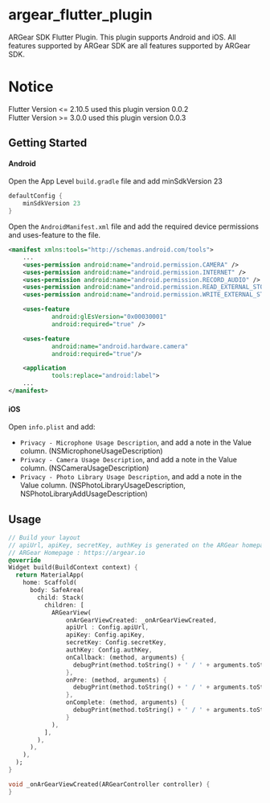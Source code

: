 # argear_flutter_plugin

ARGear SDK Flutter Plugin. This plugin supports Android and iOS. All features supported by ARGear SDK are all features supported by ARGear SDK.

# Notice

Flutter Version <= 2.10.5 used this plugin version 0.0.2<br>
Flutter Version >= 3.0.0 used this plugin version 0.0.3

## Getting Started

#### Android

Open the App Level `build.gradle` file and add minSdkVersion 23
```groovy
defaultConfig {
    minSdkVersion 23
}
```

Open the `AndroidManifest.xml` file and add the required device permissions and uses-feature to the file.

```xml
<manifest xmlns:tools="http://schemas.android.com/tools">
    ...
    <uses-permission android:name="android.permission.CAMERA" />
    <uses-permission android:name="android.permission.INTERNET" />
    <uses-permission android:name="android.permission.RECORD_AUDIO" />
    <uses-permission android:name="android.permission.READ_EXTERNAL_STORAGE" />
    <uses-permission android:name="android.permission.WRITE_EXTERNAL_STORAGE" />

    <uses-feature
            android:glEsVersion="0x00030001"
            android:required="true" />

    <uses-feature
            android:name="android.hardware.camera"
            android:required="true"/>

    <application
            tools:replace="android:label">
    ...
</manifest>
```

#### iOS

Open `info.plist` and add:

- `Privacy - Microphone Usage Description`, and add a note in the Value column. (NSMicrophoneUsageDescription)
- `Privacy - Camera Usage Description`, and add a note in the Value column. (NSCameraUsageDescription)
- `Privacy - Photo Library Usage Description`, and add a note in the Value column. (NSPhotoLibraryUsageDescription, NSPhotoLibraryAddUsageDescription)

## Usage

```dart
// Build your layout
// apiUrl, apiKey, secretKey, authKey is generated on the ARGear homepage.
// ARGear Homepage : https://argear.io
@override
Widget build(BuildContext context) {
  return MaterialApp(
    home: Scaffold(
      body: SafeArea(
        child: Stack(
          children: [
            ARGearView(
                onArGearViewCreated: _onArGearViewCreated,
                apiUrl : Config.apiUrl,
                apiKey: Config.apiKey,
                secretKey: Config.secretKey,
                authKey: Config.authKey,
                onCallback: (method, arguments) {
                  debugPrint(method.toString() + ' / ' + arguments.toString());
                },
                onPre: (method, arguments) {
                  debugPrint(method.toString() + ' / ' + arguments.toString());
                },
                onComplete: (method, arguments) {
                  debugPrint(method.toString() + ' / ' + arguments.toString());
                }
            ),
          ],
        ),
      ),
    ),
  );
}

void _onArGearViewCreated(ARGearController controller) {
}
```
